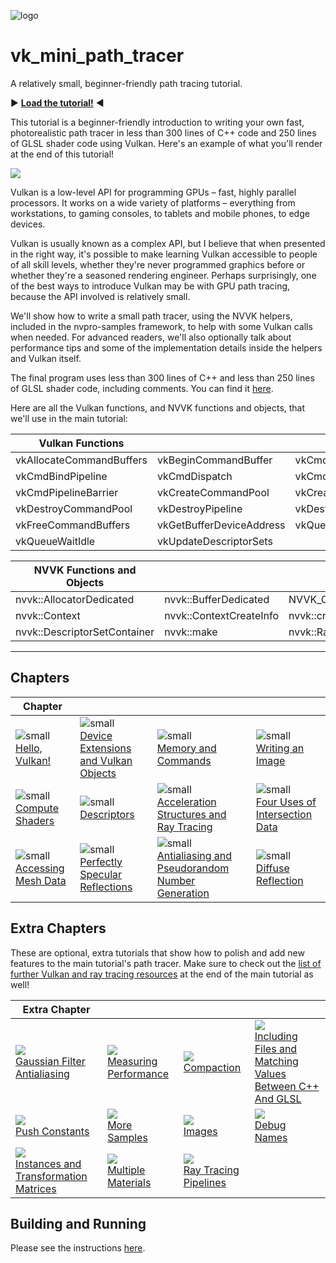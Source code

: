 ![logo](http://nvidianews.nvidia.com/_ir/219/20157/NV_Designworks_logo_horizontal_greenblack.png)

# vk_mini_path_tracer 

A relatively small, beginner-friendly path tracing tutorial.

:arrow_forward: **[Load the tutorial!](https://nvpro-samples.github.io/vk_mini_path_tracer/index.html)** :arrow_backward:

This tutorial is a beginner-friendly introduction to writing your own fast,
photorealistic path tracer in less than 300 lines of C++ code and 250 lines of
GLSL shader code using Vulkan. Here's an example of what you'll render at the
end of this tutorial!

![](docs/images/12-vk_mini_path_tracer.png)

Vulkan is a low-level API for programming GPUs – fast, highly parallel processors.
It works on a wide variety of platforms – everything from workstations, to
gaming consoles, to tablets and mobile phones, to edge devices.

Vulkan is usually known as a complex API, but I believe that when presented in
the right way, it's possible to make learning Vulkan accessible to people of all
skill levels, whether they're never programmed graphics before or whether
they're a seasoned rendering engineer. Perhaps surprisingly, one of the best
ways to introduce Vulkan may be with GPU path tracing, because the API involved
is relatively small.

We'll show how to write a small path tracer, using the NVVK helpers, included in
the nvpro-samples framework, to help with some Vulkan calls when needed.
For advanced readers, we'll also optionally talk about performance tips and some
of the implementation details inside the helpers and Vulkan itself.

The final program uses less than 300 lines of C++ and less than 250 lines of GLSL shader code, including comments. You can find it [here](https://github.com/nvpro-samples/vk_mini_path_tracer/blob/main/vk_mini_path_tracer).

Here are all the Vulkan functions, and NVVK functions and objects, that we'll use in the main tutorial:

| **Vulkan Functions**     |                          |                          |
| ------------------------ | ------------------------ | ------------------------ |
| vkAllocateCommandBuffers | vkBeginCommandBuffer     | vkCmdBindDescriptorSets  |
| vkCmdBindPipeline        | vkCmdDispatch            | vkCmdFillBuffer          |
| vkCmdPipelineBarrier     | vkCreateCommandPool      | vkCreateComputePipelines |
| vkDestroyCommandPool     | vkDestroyPipeline        | vkDestroyShaderModule    |
| vkFreeCommandBuffers     | vkGetBufferDeviceAddress | vkQueueSubmit            |
| vkQueueWaitIdle          | vkUpdateDescriptorSets   |                          |

| **NVVK Functions and Objects** |                         |                            |
| ------------------------------ | ----------------------- | -------------------------- |
| nvvk::AllocatorDedicated       | nvvk::BufferDedicated   | NVVK_CHECK                 |
| nvvk::Context                  | nvvk::ContextCreateInfo | nvvk::createShaderModule   |
| nvvk::DescriptorSetContainer   | nvvk::make              | nvvk::RayTracingBuilderKHR |

-------

## Chapters

| **Chapter**                                                  |                                                              |                                                              |                                                              |
| ------------------------------------------------------------ | ------------------------------------------------------------ | ------------------------------------------------------------ | ------------------------------------------------------------ |
| ![small](docs/images/1-thumbnail.png)<br/>[Hello, Vulkan!](https://nvpro-samples.github.io/vk_mini_path_tracer/index.html#hello,vulkan!) | ![small](docs/images/2-thumbnail.png)<br/>[Device Extensions and Vulkan Objects](https://nvpro-samples.github.io/vk_mini_path_tracer/index.html#deviceextensionsandvulkanobjects) | ![small](docs/images/3-thumbnail.png)<br/>[Memory and Commands](https://nvpro-samples.github.io/vk_mini_path_tracer/index.html#memory) | ![small](docs/images/4-gray.png)<br/>[Writing an Image](https://nvpro-samples.github.io/vk_mini_path_tracer/index.html#writinganimage) |
| ![small](docs/images/5-thumbnail.png)<br/>[Compute Shaders](https://nvpro-samples.github.io/vk_mini_path_tracer/index.html#computeshaders) | ![small](docs/images/6-descriptors.png)<br/>[Descriptors](https://nvpro-samples.github.io/vk_mini_path_tracer/index.html#descriptors) | ![small](docs/images/7-depthMap.png)<br/>[Acceleration Structures and Ray Tracing](https://nvpro-samples.github.io/vk_mini_path_tracer/index.html#descriptors) | ![small](docs/images/8-barycentricCoordinates.png)<br/>[Four Uses of Intersection Data](https://nvpro-samples.github.io/vk_mini_path_tracer/index.html#fourusesofintersectiondata) |
| ![small](docs/images/9-normals.png)<br/>[Accessing Mesh Data](https://nvpro-samples.github.io/vk_mini_path_tracer/index.html#accessingmeshdata) | ![small](docs/images/10-reflectionPt3.png)<br/>[Perfectly Specular Reflections](https://nvpro-samples.github.io/vk_mini_path_tracer/index.html#perfectlyspecularreflections) | ![small](docs/images/11-randomNoise.png)<br/>[Antialiasing and Pseudorandom Number Generation](https://nvpro-samples.github.io/vk_mini_path_tracer/index.html#antialiasingandpseudorandomnumbergeneration) | ![small](docs/images/12-vk_mini_path_tracer.png)<br/>[Diffuse Reflection](https://nvpro-samples.github.io/vk_mini_path_tracer/index.html#diffusereflection) |

## Extra Chapters

These are optional, extra tutorials that show how to polish and add new features to the main tutorial's path tracer. Make sure to check out the [list of further Vulkan and ray tracing resources](https://nvpro-samples.github.io/vk_mini_path_tracer/index.html#pnext:goingfurther/furtherreading) at the end of the main tutorial as well!

| **Extra Chapter**                                            |                                                              |                                                              |                                                              |
| ------------------------------------------------------------ | ------------------------------------------------------------ | ------------------------------------------------------------ | ------------------------------------------------------------ |
| ![](docs/images/e1-gaussianBlur.png)<br/> [Gaussian Filter Antialiasing](https://nvpro-samples.github.io/vk_mini_path_tracer/extras.html#gaussianfilterantialiasing) | ![](docs/images/e2-zoomRange.png)<br/>[Measuring Performance](https://nvpro-samples.github.io/vk_mini_path_tracer/extras.html#measuringperformance) | ![](docs/images/e3-thumbnail.png)<br/>[Compaction](https://nvpro-samples.github.io/vk_mini_path_tracer/extras.html#compaction) | ![](docs/images/e4-thumbnail.png)<br/>[Including Files and Matching Values Between C++ And GLSL](https://nvpro-samples.github.io/vk_mini_path_tracer/extras.html#includingfilesandmatchingvaluesbetweenc++andglsl) |
| ![](docs/images/e5-1024-600.png)<br/> [Push Constants](https://nvpro-samples.github.io/vk_mini_path_tracer/extras.html#pushconstants) | ![](docs/images/e6-output.png)<br/>[More Samples](https://nvpro-samples.github.io/vk_mini_path_tracer/extras.html#moresamples) | ![](docs/images/e7-sparse.png)<br/>[Images](https://nvpro-samples.github.io/vk_mini_path_tracer/extras.html#images) | ![](docs/images/e8-thumbnail.png)<br/>[Debug Names](https://nvpro-samples.github.io/vk_mini_path_tracer/extras.html#debugnames) |
| ![](docs/images/e9-result.png)<br/>[Instances and Transformation Matrices](https://nvpro-samples.github.io/vk_mini_path_tracer/extras.html#instancesandtransformationmatrices) | ![](docs/images/e10-closeup.png)<br/>[Multiple Materials](https://nvpro-samples.github.io/vk_mini_path_tracer/extras.html#multiplematerials) | ![](docs/images/e11-output-3.png)<br/>[Ray Tracing Pipelines](https://nvpro-samples.github.io/vk_mini_path_tracer/extras.html#raytracingpipelines) |                                                              |

## Building and Running

Please see the instructions [here](https://nvpro-samples.github.io/vk_mini_path_tracer/index.html#hello,vulkan!/settingupyourdevelopmentenvironment).

